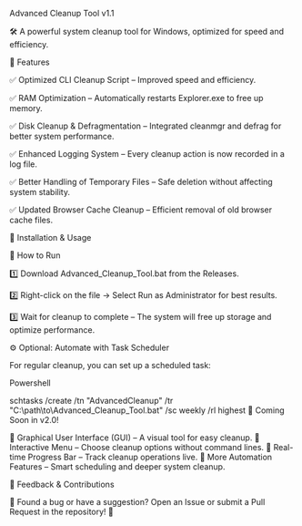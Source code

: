 Advanced Cleanup Tool v1.1

🛠 A powerful system cleanup tool for Windows, optimized for speed and efficiency.

🚀 Features

✅ Optimized CLI Cleanup Script – Improved speed and efficiency. 

✅ RAM Optimization – Automatically restarts Explorer.exe to free up memory.

✅ Disk Cleanup & Defragmentation – Integrated cleanmgr and defrag for better system performance. 

✅ Enhanced Logging System – Every cleanup action is now recorded in a log file. 

✅ Better Handling of Temporary Files – Safe deletion without affecting system stability. 

✅ Updated Browser Cache Cleanup – Efficient removal of old browser cache files.

🔧 Installation & Usage

📌 How to Run

1️⃣ Download Advanced_Cleanup_Tool.bat from the Releases. 

2️⃣ Right-click on the file → Select Run as Administrator for best results. 

3️⃣ Wait for cleanup to complete – The system will free up storage and optimize performance.

⚙️ Optional: Automate with Task Scheduler

For regular cleanup, you can set up a scheduled task:

Powershell

schtasks /create /tn "AdvancedCleanup" /tr "C:\path\to\Advanced_Cleanup_Tool.bat" /sc weekly /rl highest
🚀 Coming Soon in v2.0!

🔹 Graphical User Interface (GUI) – A visual tool for easy cleanup. 🔹 Interactive Menu – Choose cleanup options without command lines. 🔹 Real-time Progress Bar – Track cleanup operations live. 🔹 More Automation Features – Smart scheduling and deeper system cleanup.

📩 Feedback & Contributions

💬 Found a bug or have a suggestion? Open an Issue or submit a Pull Request in the repository! 🚀
